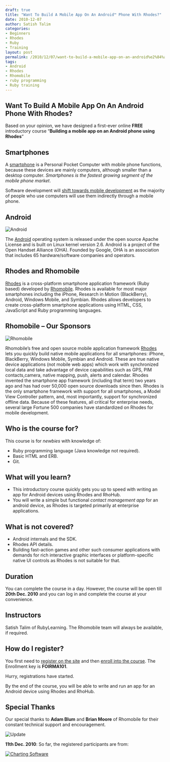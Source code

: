 ```yaml
---
draft: true
title: "Want To Build A Mobile App On An Android™ Phone With Rhodes?"
date: 2010-12-07
author: Satish Talim
categories:
- Beginners
- Rhodes
- Ruby
- Training
layout: post
permalink: /2010/12/07/want-to-build-a-mobile-app-on-an-android%e2%84%a2-phone-with-rhodes/
tags:
- Android
- Rhodes
- Rhomobile
- ruby programming
- Ruby training
---
```

## Want To Build A Mobile App On An Android Phone With Rhodes?

Based on your opinion, we have designed a first-ever online **FREE**
introductory course “**Building a mobile app on an Android phone using
Rhodes**“

## Smartphones

A [smartphone](http://en.wikipedia.org/wiki/Smartphone) is a Personal
Pocket Computer with mobile phone functions, because these devices are
mainly computers, although smaller than a desktop computer. *Smartphones
is the fastest growing segment of the mobile phone market*.

Software development will [shift towards mobile
development](http://apress.com/book/view/1430228687) as the majority of
people who use computers will use them indirectly through a mobile
phone.

## Android

![Android](http://rubylearning.com/images/android_logo_t-mobile.png "Photo Credit: http://www.androidauthority.com/")

The [Android](http://www.android.com/) operating system is released
under the open source Apache License and is built on Linux kernel
version 2.6. Android is a project of the Open Handset Alliance (OHA).
Founded by Google, OHA is an association that includes 65
hardware/software companies and operators.

## Rhodes and Rhomobile

[Rhodes](http://rhomobile.com/products/rhodes/) is a cross-platform
smartphone application framework (Ruby based) developed by
[Rhomobile](http://rhomobile.com/). Rhodes is available for most major
smartphones including the iPhone, Research in Motion (BlackBerry),
Android, Windows Mobile, and Symbian. Rhodes allows developers to create
cross-platform smartphone applications using HTML, CSS, JavaScript and
Ruby programming languages.

## Rhomobile – Our Sponsors

![Rhomobile](http://rubylearning.com/images/rhomobile-logo.jpg "Rhomobile, our awesome sponsors")

Rhomobile’s free and open source mobile application framework
[Rhodes](http://rhomobile.com/products/rhodes/) lets you quickly build
native mobile applications for all smartphones: iPhone, BlackBerry,
Windows Mobile, Symbian and Android. These are true native device
applications (not mobile web apps) which work with synchronized local
data and take advantage of device capabilities such as GPS, PIM
contacts,camera, native mapping, push, alerts and calendar. Rhodes
invented the smartphone app framework (including that term) two years
ago and has had over 50,000 open source downloads since then. Rhodes is
the only smartphone framework with support for all smartphones, a Model
View Controller pattern, and, most importantly, support for synchronized
offline data. Because of these features, all critical for enterprise
needs, several large Fortune 500 companies have standardized on Rhodes
for mobile development.

## Who is the course for?

This course is for *newbies* with knowledge of:

-   Ruby programming language (Java knowledge not required).
-   Basic HTML and ERB.
-   Git.

## What will you learn?

-   This introductory course quickly gets you up to speed with writing
    an app for Android devices using Rhodes and RhoHub.
-   You will write a simple but functional *contact management app* for
    an android device, as Rhodes is targeted primarily at enterprise
    applications.

## What is not covered?

-   Android internals and the SDK.
-   Rhodes API details.
-   Building fast-action games and other such consumer applications with
    demands for rich interactive graphic interfaces or platform-specific
    native UI controls as Rhodes is not suitable for that.

## Duration

You can complete the course in a day. However, the course will be open
till **20th Dec. 2010** and you can log in and complete the course at
your convenience.

## Instructors

Satish Talim of RubyLearning. The Rhomobile team will always be
available, if required.

## How do I register?

You first need to [register on the site](http://rubylearning.org/) and
then [enroll into the
course](http://rubylearning.org/class/course/view.php?id=67). The
Enrollment key is **FOIRMA101**.

Hurry, registrations have started.

By the end of the course, you will be able to write and run an app for
an Android device using Rhodes and RhoHub.

## Special Thanks

Our special thanks to **Adam Blum** and **Brian Moore** of Rhomobile for
their constant technical support and encouragement.

![Update](http://rubylearning.com/images/update.jpg "Update")

**11th Dec. 2010**: So far, the registered participants are from:

[![Charting
Software](http://www.chartgo.com/link.do?id=421f2ef5aa "ChartGo.com")](http://www.chartgo.com/linkshare.do?id=421f2ef5aa)
